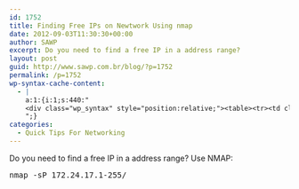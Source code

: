 ```yaml
---
id: 1752
title: Finding Free IPs on Newtwork Using nmap
date: 2012-09-03T11:30:30+00:00
author: SAWP
excerpt: Do you need to find a free IP in a address range?
layout: post
guid: http://www.sawp.com.br/blog/?p=1752
permalink: /p=1752
wp-syntax-cache-content:
  - |
    a:1:{i:1;s:440:"
    <div class="wp_syntax" style="position:relative;"><table><tr><td class="code"><pre class="bash" style="font-family:monospace;"><span style="color: #c20cb9; font-weight: bold;">nmap</span> <span style="color: #660033;">-sP</span> 172.24.17.1-<span style="color: #000000;">255</span><span style="color: #000000; font-weight: bold;">/</span></pre></td></tr></table><p class="theCode" style="display:none;">nmap -sP 172.24.17.1-255/</p></div>
    ";}
categories:
  - Quick Tips For Networking
---
```

Do you need to find a free IP in a address range? Use NMAP:

<pre lang="bash">nmap -sP 172.24.17.1-255/</pre>
